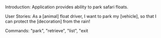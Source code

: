 Introduction: Application provides ability to park safari floats.

User Stories: As a [animal] float driver, I want to park my [vehicle], so that I can protect the [decoration] from the rain!

Commands: "park", "retrieve", "list", "exit
